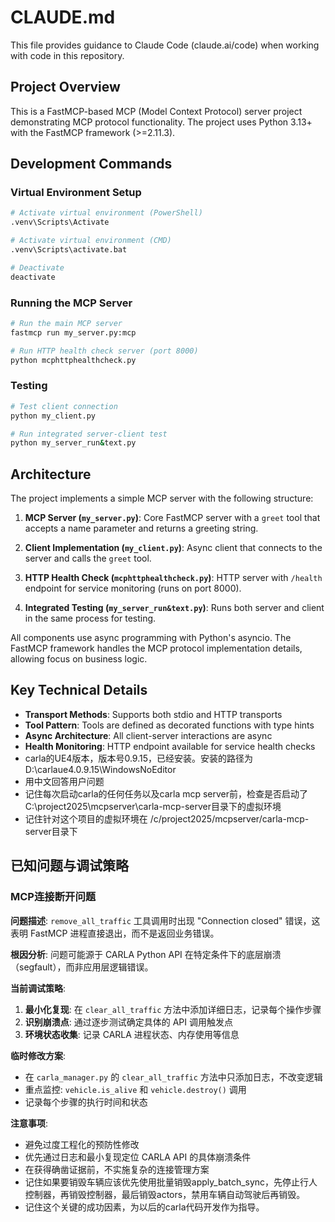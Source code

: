 # CLAUDE.md

This file provides guidance to Claude Code (claude.ai/code) when working with code in this repository.

## Project Overview

This is a FastMCP-based MCP (Model Context Protocol) server project demonstrating MCP protocol functionality. The project uses Python 3.13+ with the FastMCP framework (>=2.11.3).

## Development Commands

### Virtual Environment Setup
```bash
# Activate virtual environment (PowerShell)
.venv\Scripts\Activate

# Activate virtual environment (CMD)
.venv\Scripts\activate.bat

# Deactivate
deactivate
```

### Running the MCP Server
```bash
# Run the main MCP server
fastmcp run my_server.py:mcp

# Run HTTP health check server (port 8000)
python mcphttphealthcheck.py
```

### Testing
```bash
# Test client connection
python my_client.py

# Run integrated server-client test
python my_server_run&text.py
```

## Architecture

The project implements a simple MCP server with the following structure:

1. **MCP Server (`my_server.py`)**: Core FastMCP server with a `greet` tool that accepts a name parameter and returns a greeting string.

2. **Client Implementation (`my_client.py`)**: Async client that connects to the server and calls the `greet` tool.

3. **HTTP Health Check (`mcphttphealthcheck.py`)**: HTTP server with `/health` endpoint for service monitoring (runs on port 8000).

4. **Integrated Testing (`my_server_run&text.py`)**: Runs both server and client in the same process for testing.

All components use async programming with Python's asyncio. The FastMCP framework handles the MCP protocol implementation details, allowing focus on business logic.

## Key Technical Details

- **Transport Methods**: Supports both stdio and HTTP transports
- **Tool Pattern**: Tools are defined as decorated functions with type hints
- **Async Architecture**: All client-server interactions are async
- **Health Monitoring**: HTTP endpoint available for service health checks
- carla的UE4版本，版本号0.9.15，已经安装。安装的路径为D:\carlaue4.0.9.15\WindowsNoEditor
- 用中文回答用户问题
- 记住每次启动carla的任何任务以及carla mcp server前，检查是否启动了C:\project2025\mcpserver\carla-mcp-server目录下的虚拟环境
- 记住针对这个项目的虚拟环境在 /c/project2025/mcpserver/carla-mcp-server目录下

## 已知问题与调试策略

### MCP连接断开问题
**问题描述**: `remove_all_traffic` 工具调用时出现 "Connection closed" 错误，这表明 FastMCP 进程直接退出，而不是返回业务错误。

**根因分析**: 问题可能源于 CARLA Python API 在特定条件下的底层崩溃（segfault），而非应用层逻辑错误。

**当前调试策略**:
1. **最小化复现**: 在 `clear_all_traffic` 方法中添加详细日志，记录每个操作步骤
2. **识别崩溃点**: 通过逐步测试确定具体的 API 调用触发点
3. **环境状态收集**: 记录 CARLA 进程状态、内存使用等信息

**临时修改方案**:
- 在 `carla_manager.py` 的 `clear_all_traffic` 方法中只添加日志，不改变逻辑
- 重点监控: `vehicle.is_alive` 和 `vehicle.destroy()` 调用
- 记录每个步骤的执行时间和状态

**注意事项**:
- 避免过度工程化的预防性修改
- 优先通过日志和最小复现定位 CARLA API 的具体崩溃条件
- 在获得确凿证据前，不实施复杂的连接管理方案
- 记住如果要销毁车辆应该优先使用批量销毁apply_batch_sync，先停止行人控制器，再销毁控制器，最后销毁actors，禁用车辆自动驾驶后再销毁。
- 记住这个关键的成功因素，为以后的carla代码开发作为指导。